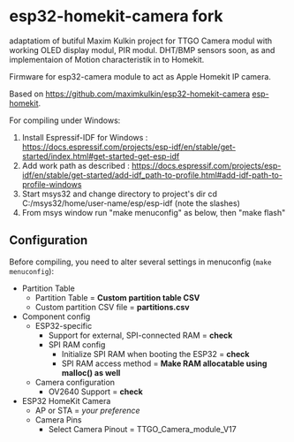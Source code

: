 # esp32-homekit-camera fork
adaptatiom of butiful Maxim Kulkin project for TTGO Camera modul with working OLED display modul, PIR modul.
DHT/BMP sensors soon, as and implementaion of Motion characteristik in to Homekit.


Firmware for esp32-camera module to act as Apple Homekit IP camera.

Based on https://github.com/maximkulkin/esp32-homekit-camera [esp-homekit](https://github.com/maximkulkin/esp-homekit).

For compiling under Windows:
1. Install Espressif-IDF for Windows : https://docs.espressif.com/projects/esp-idf/en/stable/get-started/index.html#get-started-get-esp-idf
2. Add work path as described : https://docs.espressif.com/projects/esp-idf/en/stable/get-started/add-idf_path-to-profile.html#add-idf-path-to-profile-windows
3. Start msys32 and change directory to project's dir cd C:/msys32/home/user-name/esp/esp-idf  (note the slashes)
4. From msys window run "make menuconfig" as below, then "make flash"
 
## Configuration

Before compiling, you need to alter several settings in menuconfig (`make
menuconfig`):
* Partition Table
    * Partition Table = **Custom partition table CSV**
    * Custom partition CSV file = **partitions.csv**
* Component config
    * ESP32-specific
        * Support for external, SPI-connected RAM = **check**
        * SPI RAM config
            * Initialize SPI RAM when booting the ESP32 = **check**
            * SPI RAM access method = **Make RAM allocatable using malloc() as well**
    * Camera configuration
        * OV2640 Support = **check**
* ESP32 HomeKit Camera
    * AP or STA = *your preference*
    * Camera Pins
        * Select Camera Pinout = TTGO_Camera_module_V17
